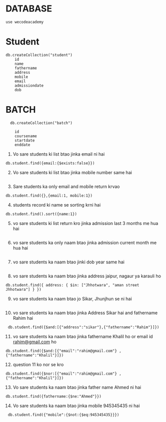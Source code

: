 

# DATABASE
```
use wecodeacademy 
```
# Student
```
db.createCollection("student") 
	id
	name
	fathername
	address
	mobile
	email
	admissiondate 
	dob
```


# BATCH 
```
  db.createCollection("batch")
  
	id 
	coursename
	startdate
	enddate
```

1. Vo sare students ki list btao jinka email ni hai 
```
db.student.find({email:{$exists:false}})
```
2. Vo sare students ki list btao jinka mobile number same hai 
```
```

3. Sare students ka only email and mobile return krvao
```
db.student.find({},{email:1, mobile:1}) 
```

4. students record ki name se sorting krni hai 
```
db.student.find().sort({name:1}) 
```

5. vo sare students ki list return kro jinka admission last 3 months me hua hai 
```
```
6. vo sare students ka only naam btao jinka admission current month me hua hai 
```
```
7. vo sare students ka naam btao jinki dob year same hai 
```
```
8. vo sare students ka naam btao jinka address jaipur, nagaur ya karauli ho 
```
db.student.find({ address: { $in: ["Jhhotwara", "aman street Jhhotwara"] } }) 
```

9. vo sare students ka naam btao jo Sikar, Jhunjhun se ni hai 
```
```

10. vo sare students ka naam btao jinka Address Sikar hai and fathername Rahim hai 
```
 db.student.find({$and:[{"address":"sikar"},{"fathername":"Rahim"}]}) 
```

11. vo sare students ka naam btao jinka fathername Khalil ho or email id rahim@gmail.com ho 
```
db.student.find({$and:[{"email":"rahim@gmail.com"} ,{"fathername":"Khalil"}]}) 
```

12. question 11 ko nor se kro 
```
db.student.find({$nor:[{"email":"rahim@gmail.com"} ,{"fathername":"Khalil"}]}) 
```

13. Vo sare students ka naam btao jinka father name Ahmed ni hai 
```
db.student.find({fathername:{$ne:"Ahmed"}}) 
```

14. Vo sare students ka naam btao jinka mobile 945345435 ni hai
 ```
  db.student.find({"mobile":{$not:{$eq:945345435}}})
 ```

